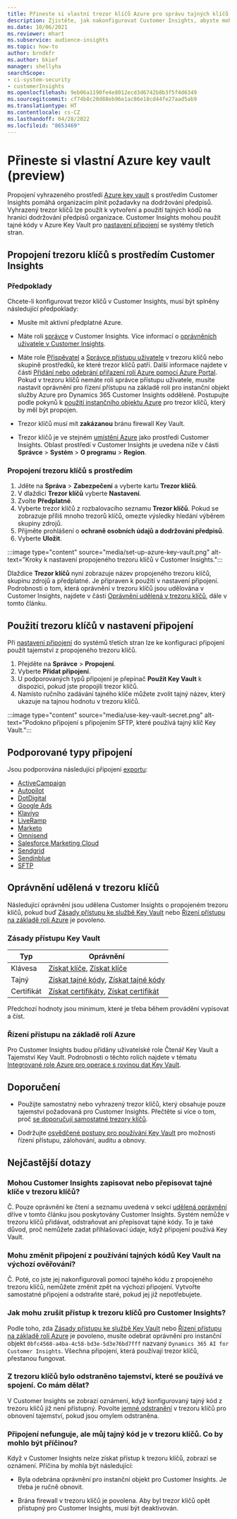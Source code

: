 ```yaml
---
title: Přineste si vlastní trezor klíčů Azure pro správu tajných klíčů
description: Zjistěte, jak nakonfigurovat Customer Insights, abyste mohli používat svůj vlastní Azure key vault.
ms.date: 10/06/2021
ms.reviewer: mhart
ms.subservice: audience-insights
ms.topic: how-to
author: brndkfr
ms.author: bkief
manager: shellyha
searchScope:
- ci-system-security
- customerInsights
ms.openlocfilehash: 9eb06a1190fe4e8012ecd3d6742b8b3f5f4d6349
ms.sourcegitcommit: cf74b8c20d88eb96e1ac86e18cd44fe27aad5ab9
ms.translationtype: HT
ms.contentlocale: cs-CZ
ms.lasthandoff: 04/28/2022
ms.locfileid: "8653469"
---
```

# <a name="bring-your-own-azure-key-vault-preview"></a>Přineste si vlastní Azure key vault (preview)

Propojení vyhrazeného prostředí [Azure key vault](/azure/key-vault/general/basic-concepts) s prostředím Customer Insights pomáhá organizacím plnit požadavky na dodržování předpisů.
Vyhrazený trezor klíčů lze použít k vytvoření a použití tajných kódů na hranici dodržování předpisů organizace. Customer Insights mohou použít tajné kódy v Azure Key Vault pro [nastavení připojení](connections.md) se systémy třetích stran.

## <a name="link-the-key-vault-to-the-customer-insights-environment"></a>Propojení trezoru klíčů s prostředím Customer Insights

### <a name="prerequisites"></a>Předpoklady

Chcete-li konfigurovat trezor klíčů v Customer Insights, musí být splněny následující předpoklady:

- Musíte mít aktivní předplatné Azure.

- Máte roli [správce](permissions.md#admin) v Customer Insights. Více informací o [oprávněních uživatele v Customer Insights](permissions.md#assign-roles-and-permissions).

- Máte role [Přispěvatel](/azure/role-based-access-control/built-in-roles#contributor) a [Správce přístupu uživatele](/azure/role-based-access-control/built-in-roles#user-access-administrator) v trezoru klíčů nebo skupině prostředků, ke které trezor klíčů patří. Další informace najdete v části [Přidání nebo odebrání přiřazení rolí Azure pomocí Azure Portal](/azure/role-based-access-control/role-assignments-portal). Pokud v trezoru klíčů nemáte roli správce přístupu uživatele, musíte nastavit oprávnění pro řízení přístupu na základě rolí pro instanční objekt služby Azure pro Dynamics 365 Customer Insights odděleně. Postupujte podle pokynů k [použití instančního objektu Azure](connect-service-principal.md) pro trezor klíčů, který by měl být propojen.

- Trezor klíčů musí mít **zakázanou** bránu firewall Key Vault.

- Trezor klíčů je ve stejném [umístění Azure](https://azure.microsoft.com/global-infrastructure/geographies/#overview) jako prostředí Customer Insights. Oblast prostředí v Customer Insights je uvedena níže v části **Správce** > **Systém** > **O programu** > **Region**.

### <a name="link-a-key-vault-to-the-environment"></a>Propojení trezoru klíčů s prostředím

1. Jděte na **Správa** > **Zabezpečení** a vyberte kartu **Trezor klíčů**.
1. V dlaždici **Trezor klíčů** vyberte **Nastavení**.
1. Zvolte **Předplatné**.
1. Vyberte trezor klíčů z rozbalovacího seznamu **Trezor klíčů**. Pokud se zobrazuje příliš mnoho trezorů klíčů, omezte výsledky hledání výběrem skupiny zdrojů.
1. Přijměte prohlášení o **ochraně osobních údajů a dodržování předpisů**.
1. Vyberte **Uložit**.

:::image type="content" source="media/set-up-azure-key-vault.png" alt-text="Kroky k nastavení propojeného trezoru klíčů v Customer Insights.":::

Dlaždice **Trezor klíčů** nyní zobrazuje název propojeného trezoru klíčů, skupinu zdrojů a předplatné. Je připraven k použití v nastavení připojení.
Podrobnosti o tom, která oprávnění v trezoru klíčů jsou udělována v Customer Insights, najdete v části [Oprávnění udělená v trezoru klíčů](#permissions-granted-on-the-key-vault), dále v tomto článku.

## <a name="use-the-key-vault-in-the-connection-setup"></a>Použití trezoru klíčů v nastavení připojení

Při [nastavení připojení](connections.md) do systémů třetích stran lze ke konfiguraci připojení použít tajemství z propojeného trezoru klíčů.

1. Přejděte na **Správce** > **Propojení**.
1. Vyberte **Přidat připojení**.
1. U podporovaných typů připojení je přepínač **Použít Key Vault** k dispozici, pokud jste propojili trezor klíčů.
1. Namísto ručního zadávání tajného klíče můžete zvolit tajný název, který ukazuje na tajnou hodnotu v trezoru klíčů.

:::image type="content" source="media/use-key-vault-secret.png" alt-text="Podokno připojení s připojením SFTP, které používá tajný klíč Key Vault.":::

## <a name="supported-connection-types"></a>Podporované typy připojení

Jsou podporována následující připojení [exportu](export-destinations.md):

* [ActiveCampaign](export-active-campaign.md)
* [Autopilot](export-autopilot.md)
* [DotDigital](export-dotdigital.md)
* [Google Ads](export-google-ads.md)
* [Klaviyo](export-klaviyo.md)
* [LiveRamp](export-liveramp.md)
* [Marketo](export-marketo.md)
* [Omnisend](export-omnisend.md)
* [Salesforce Marketing Cloud](export-salesforce.md)
* [Sendgrid](export-sendgrid.md)
* [Sendinblue](export-sendinblue.md)
* [SFTP](export-sftp.md)

## <a name="permissions-granted-on-the-key-vault"></a>Oprávnění udělená v trezoru klíčů

Následující oprávnění jsou udělena Customer Insights o propojeném trezoru klíčů, pokud buď [Zásady přístupu ke službě Key Vault](/azure/key-vault/general/assign-access-policy?tabs=azure-portal) nebo [Řízení přístupu na základě rolí Azure](/azure/key-vault/general/rbac-guide?tabs=azure-cli) je povoleno.

### <a name="key-vault-access-policy"></a>Zásady přístupu Key Vault

| Typ        | Oprávnění          |
| ----------- | -------------------- |
| Klávesa         | [Získat klíče](/rest/api/keyvault/get-keys), [Získat klíče](/rest/api/keyvault/get-key)                                 |
| Tajný      | [Získat tajné kódy](/rest/api/keyvault/get-secrets), [Získat tajné kódy](/rest/api/keyvault/get-secret)                     |
| Certifikát | [Získat certifikáty](/rest/api/keyvault/get-certificates), [Získat certifikát](/rest/api/keyvault/get-certificate) |

Předchozí hodnoty jsou minimum, které je třeba během provádění vypisovat a číst.

### <a name="azure-role-based-access-control"></a>Řízení přístupu na základě rolí Azure

Pro Customer Insights budou přidány uživatelské role Čtenář Key Vault a Tajemství Key Vault. Podrobnosti o těchto rolích najdete v tématu [Integrované role Azure pro operace s rovinou dat Key Vault](/azure/key-vault/general/rbac-guide?tabs=azure-cli).

## <a name="recommendations"></a>Doporučení

- Použijte samostatný nebo vyhrazený trezor klíčů, který obsahuje pouze tajemství požadovaná pro Customer Insights. Přečtěte si více o tom, proč [se doporučují samostatné trezory klíčů](/azure/key-vault/general/best-practices#why-we-recommend-separate-key-vaults).

- Dodržujte [osvědčené postupy pro používání Key Vault](/azure/key-vault/general/best-practices#turn-on-logging) pro možnosti řízení přístupu, zálohování, auditu a obnovy.

## <a name="frequently-asked-questions"></a>Nejčastější dotazy

### <a name="can-customer-insights-write-secrets-or-overwrite-secrets-into-the-key-vault"></a>Mohou Customer Insights zapisovat nebo přepisovat tajné klíče v trezoru klíčů?

Č. Pouze oprávnění ke čtení a seznamu uvedená v sekci [udělená oprávnění](#permissions-granted-on-the-key-vault) dříve v tomto článku jsou poskytovány Customer Insights. Systém nemůže v trezoru klíčů přidávat, odstraňovat ani přepisovat tajné kódy. To je také důvod, proč nemůžete zadat přihlašovací údaje, když připojení používá Key Vault.

### <a name="can-i-change-a-connection-from-using-key-vault-secrets-to-default-authentication"></a>Mohu změnit připojení z používání tajných kódů Key Vault na výchozí ověřování?

Č. Poté, co jste jej nakonfigurovali pomocí tajného kódu z propojeného trezoru klíčů, nemůžete změnit zpět na výchozí připojení. Vytvořte samostatné připojení a odstraňte staré, pokud jej již nepotřebujete.

### <a name="how-can-i-revoke-access-to-a-key-vault-for-customer-insights"></a>Jak mohu zrušit přístup k trezoru klíčů pro Customer Insights?

Podle toho, zda [Zásady přístupu ke službě Key Vault](/azure/key-vault/general/assign-access-policy?tabs=azure-portal) nebo [Řízení přístupu na základě rolí Azure](/azure/key-vault/general/rbac-guide?tabs=azure-cli) je povoleno, musíte odebrat oprávnění pro instanční objekt `0bfc4568-a4ba-4c58-bd3e-5d3e76bd7fff` nazvaný `Dynamics 365 AI for Customer Insights`. Všechna připojení, která používají trezor klíčů, přestanou fungovat.

### <a name="a-secret-thats-used-in-a-connection-got-removed-from-the-key-vault-what-can-i-do"></a>Z trezoru klíčů bylo odstraněno tajemství, které se používá ve spojení. Co mám dělat?

V Customer Insights se zobrazí oznámení, když konfigurovaný tajný kód z trezoru klíčů již není přístupný. Povolte [jemné odstranění](/azure/key-vault/general/soft-delete-overview) v trezoru klíčů pro obnovení tajemství, pokud jsou omylem odstraněna.

### <a name="a-connection-doesnt-work-but-my-secret-is-in-the-key-vault-what-might-be-the-cause"></a>Připojení nefunguje, ale můj tajný kód je v trezoru klíčů. Co by mohlo být příčinou?

Když v Customer Insights nelze získat přístup k trezoru klíčů, zobrazí se oznámení. Příčina by mohla být následující:

- Byla odebrána oprávnění pro instanční objekt pro Customer Insights. Je třeba je ručně obnovit.

- Brána firewall v trezoru klíčů je povolena. Aby byl trezor klíčů opět přístupný pro Customer Insights, musí být deaktivován.
